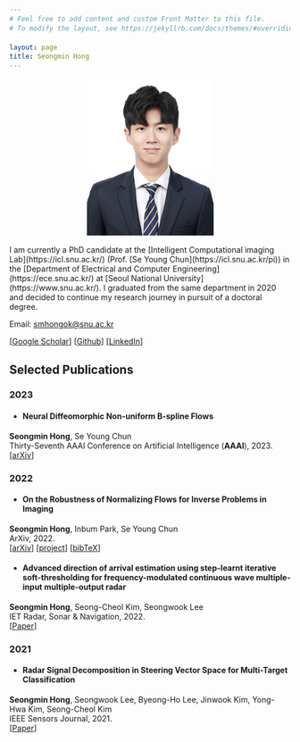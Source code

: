 ```yaml
---
# Feel free to add content and custom Front Matter to this file.
# To modify the layout, see https://jekyllrb.com/docs/themes/#overriding-theme-defaults

layout: page
title: Seongmin Hong
---
```

<p align="center">
  <img src="./files/picture_HSM.jpg" alt="이미지 설명">
</p>
I am currently a PhD candidate at the [Intelligent Computational imaging Lab](https://icl.snu.ac.kr/) (Prof. [Se Young Chun](https://icl.snu.ac.kr/pi)) in the [Department of Electrical and Computer Engineering](https://ece.snu.ac.kr/) at  [Seoul National University](https://www.snu.ac.kr/). I graduated from the same department in 2020  and decided to continue my research journey in pursuit of a doctoral degree.

Email: smhongok@snu.ac.kr

[[Google Scholar](https://scholar.google.com/citations?user=icHnJqsAAAAJ&hl=ko&oi=ao)] [[Github](https://github.com/smhongok)] [[LinkedIn](https://www.linkedin.com/in/sm-hong/)]

## Selected Publications
### 2023

* #### **Neural Diffeomorphic Non-uniform B-spline Flows**  
**Seongmin Hong**,  Se Young Chun  
Thirty-Seventh AAAI Conference on Artificial Intelligence (**AAAI**), 2023.  
[[arXiv](https://arxiv.org/abs/2304.04555)]

### 2022
* #### **On the Robustness of Normalizing Flows for Inverse Problems in Imaging**   
**Seongmin Hong**, Inbum Park, Se Young Chun  
ArXiv, 2022.  
[[arXiv](https://arxiv.org/abs/2212.04319)] [[project](/robustness.html)] [<a href="/bibtex.html#hong23robustness">bibTeX</a>]

* #### **Advanced direction of arrival estimation using step-learnt iterative soft-thresholding for frequency-modulated continuous wave multiple-input multiple-output radar**   
**Seongmin Hong**, Seong-Cheol Kim, Seongwook Lee  
IET Radar, Sonar & Navigation, 2022.  
[[Paper](https://doi.org/10.1049/rsn2.12319)]

### 2021
* #### **Radar Signal Decomposition in Steering Vector Space for Multi-Target Classification**  
**Seongmin Hong**, Seongwook Lee, Byeong-Ho Lee, Jinwook Kim, Yong-Hwa Kim, Seong-Cheol Kim  
IEEE Sensors Journal, 2021.  
[[Paper](https://ieeexplore.ieee.org/abstract/document/9552897)]